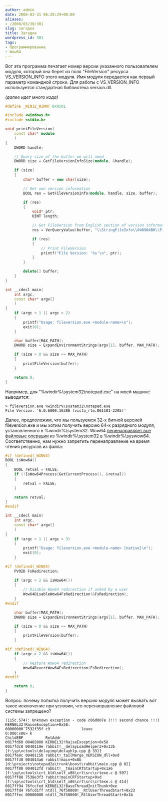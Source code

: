 ```yaml
---
author: admin
date: 2008-03-31 06:20:29+00:00
aliases:
- /2008/03/30/301
slug: загадка
title: Загадка
wordpress_id: 301
tags:
- Программирование
- Wow64
---
```


Вот эта программа печатает номер версии указанного пользователем модуля, который она берет из поля "FileVersion" ресурса VS_VERSION_INFO этого модуля. Имя модуля передается как первый параметр командной строки. Для работы с VS_VERSION_INFO используется стандартная библиотека version.dll. 

_(далее идет много кода)_

<!--more-->

```cpp
#define _WIN32_WINNT 0x0501

#include <windows.h>
#include <stdio.h>

void printFileVersion(
    const char* module
    )
{
    DWORD handle;

    // Query size of the buffer we will need
    DWORD size = GetFileVersionInfoSize(module, &handle);

    if (size)
    {
        char* buffer = new char[size];

        // Get own version information
        BOOL res = GetFileVersionInfo(module, handle, size, buffer);

        if (res)
        {
            void* ptr;
            UINT length;

            // Get FileVersion from English section of version information
            res = VerQueryValue(buffer, "\\StringFileInfo\\040904B0\\FileVersion", &ptr, &length);

            if (res)
            {
                // Print FileVersion
                printf("File Version: '%s'\n", ptr);
            }
        }

        delete[] buffer;
    }
}

int __cdecl main(
    int argc,
    const char* argv[]
    )
{
    if (argc < 1 || argc > 2)
    {
        printf("Usage: fileversion.exe <module-name>\n");
        exit(0);
    }

    char buffer[MAX_PATH];
    DWORD size = ExpandEnvironmentStrings(argv[1], buffer, MAX_PATH);

    if (size > 0 && size <= MAX_PATH)
    {
        printFileVersion(buffer);
    }

    return 0;
}
```

Например, для "%windir%\system32\notepad.exe" на моей машине выводится:

```no-highlight
> fileversion.exe %windir%\system32\notepad.exe
File Version: '6.0.6000.16386 (vista_rtm.061101-2205)'
```

Далее, предположим, что мы пользуемся 32-х битной версией fileversion.exe и мы хотим получить версию 64-х разрядного модуля, установленного в %windir%\system32. Wow64 [перенаправляет все файловые операции](http://msdn2.microsoft.com/en-us/library/aa384187.aspx) из %windir%\system32 в %windir%\syswow64. Соответственно, нам нужно запретить перенаправление на время чтения ресурсов из файла:

```cpp
#if !defined(_WIN64)
BOOL isWow64()
{
    BOOL retval = FALSE;
    if (!IsWow64Process(GetCurrentProcess(), &retval))
    {
        retval = FALSE;
    }

    return retval;
}
#endif

int __cdecl main(
    int argc,
    const char* argv[]
    )
{
    if (argc < 1 || argc > 3)
    {
        printf("Usage: fileversion.exe <module-name> [native]\n");
        exit(0);
    }

#if !defined(_WIN64)
    PVOID FsRedirection;

    if (argc > 2 && isWow64())
    {
        // Disable Wow64 redirection if asked by a user
        Wow64DisableWow64FsRedirection(&FsRedirection);
    }
#endif

    char buffer[MAX_PATH];
    DWORD size = ExpandEnvironmentStrings(argv[1], buffer, MAX_PATH);

    if (size > 0 && size <= MAX_PATH)
    {
        printFileVersion(buffer);
    }

#if !defined(_WIN64)
    if (argc > 2 && isWow64())
    {
        // Restore Wow64 redirection
        Wow64RevertWow64FsRedirection(FsRedirection);
    }
#endif

    return 0;
}
```

Вопрос: почему попытка получить версию модуля может вызвать вот такое исключение при условии, что перенаправление файловой системы запрещено?

```no-highlight
(115c.574): Unknown exception - code c06d007e (!!! second chance !!!)
KERNEL32!RaiseException+0x58:
00000000`7532f35f c9              leave
0:000:x86> k
ChildEBP          RetAddr           
0017fd60 00402080 KERNEL32!RaiseException+0x58
0017fdc8 0040119e rabbit!__delayLoadHelper2+0x13b [f:\sp\vctools\delayimp\delayhlp.cpp @ 331]
0017fe0c 0040115b rabbit!_tailMerge_VERSION_dll+0xd
0017ff30 004014a6 rabbit!main+0x8b [d:\projects\notepad2a\trunk\boost\rabbit\main.cpp @ 82]
0017ff80 004012fd rabbit!__tmainCRTStartup+0x1a6 [f:\sp\vctools\crt_bld\self_x86\crt\src\crtexe.c @ 597]
0017ff88 7538e3f3 rabbit!mainCRTStartup+0xd [f:\sp\vctools\crt_bld\self_x86\crt\src\crtexe.c @ 414]
0017ff94 76fccfed KERNEL32!BaseThreadInitThunk+0xe
0017ffd4 76fcd1ff ntdll_76f50000!__RtlUserThreadStart+0x23
0017ffec 00000000 ntdll_76f50000!_RtlUserThreadStart+0x1b
```
